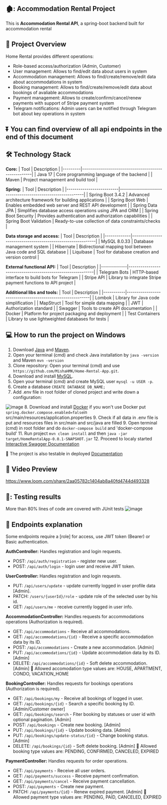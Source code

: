 ## 🏚️: **Accommodation Rental Project**

This is **Accommodation Rental API**, a spring-boot backend built for accommodation rental

## :mag_right: **Project Overview**

Home Rental provides different operations:
- Role-based access/authorization (Admin, Customer) 
- User management: Allows to find/edit data about users in system
- Accommodation management: Allows to find/create/remove/edit data about accommodations in system
- Booking management: Allows to find/create/remove/edit data about bookings of avaliable accommodations
- Payment management: Allows to create/confirm/cancel/renew payments with support of Stripe payment system
- Telegram notifications: Admin users can be notified through Telegram bot about key operations in system

## ⏬ You can find overview of all api endpoints in the end of this document

## :hammer_and_wrench: **Technology Stack**
**Core:**
| Tool    | Description                                         |
|---------|-----------------------------------------------------|
| Java 17 | Core programming language of the backend            |
| Maven   | Project management and build tool                   |

**Spring:**
| Tool                     | Description                                                |
|--------------------------|------------------------------------------------------------|
| Spring Boot 3.4.2     | Advanced architecture framework for building applications |
| Spring Boot Web      | Enables embedded web server and REST API development       |
| Spring Data JPA     | Simplifies database access operations using JPA and ORM    |
| Spring Boot Security   | Provides authentication and authorization capabilities    |
| Spring Boot Validation | Ready-to-use collection of data constraints/checks         |

**Data storage and access:**
| Tool        | Description                                                |
|-------------|------------------------------------------------------------|
| MySQL 8.0.33 | Database management system                                 |
| Hibernate   | Bidirectional mapping tool between Java code and SQL database |
| Liquibase   | Tool for database creation and version control             |

**External functional API:**
| Tool        | Description                                                |
|-------------|------------------------------------------------------------|
| Telegram Bots | HTTP-based interface to build bots for Telegram          |
| Stripe API | Library to integrate Stripe payment functions to API project |


**Additional libs and tools:**
 | Tool      | Description                                               |
|-----------|-----------------------------------------------------------|
| Lombok    | Library for Java code simplification                      |
| MapStruct | Tool for simple data mapping                              |
| JWT       | Authorization standard                                     |
| Swagger   | Tools to create API documentation                         |
| Docker    | Platform for project packaging and deployment             |
| Test Containers    | Library to use lightweighted databases for tests |

## :computer: **How to run the project on Windows**
1. Download [Java](https://www.oracle.com/java/technologies/javase/jdk17-archive-downloads.html) and [Maven](https://maven.apache.org/install.html).
2. Open your terminal (cmd) and check Java installation by `java -version` and Maven `mvn -version`
3. Clone repository: Open your terminal (cmd) and use `https://github.com/MishaHMK/Home-Rental-App.git`.
4. Download and install [MySQL](https://dev.mysql.com/downloads/installer/).
5. Open your terminal (cmd) and create MySQL user `mysql -u USER -p`.
6. Create a database `CREATE DATABASE DB_NAME;`
7. Add .env file in root folder of cloned project and write down a configuration:

![image](https://github.com/user-attachments/assets/3c40722e-94c5-47bb-9731-cafbdfd2004a)
8. Download and install [Docker](https://www.docker.com/) if you won't use Docker
   put `spring.docker.compose.enabled=false`in src/main/resources/application.properties
9. Check if all data in .env file is put and resources files in src/main and src/java are filled
9. Open terminal (cmd) in root folder and do `docker-compose build` and 'docker-compose build'
11. Run project `mvn clean install` and then `java -jar target/HomeRentalApp-0.0.1-SNAPSHOT.jar`
12. Proceed to localy started [Interactive Swagger Documentation](http://localhost:8080/api/swagger-ui/index.html)

🔸 The project is also testable in deployed [Documentation](http://ec2-13-49-76-137.eu-north-1.compute.amazonaws.com/api/swagger-ui/index.html#)

## :movie_camera: **Video Preview**
https://www.loom.com/share/2aa05782c1404ab8a40fd4744d493328

## 🧪: **Testing results**
More than 80% lines of code are covered with JUnit tests
![image](https://github.com/user-attachments/assets/98cf2fdd-b8f1-405f-8c66-c0659460ea5d)

## :page_facing_up: **Endpoints explanation**

Some endpoints require a [role] for access, use JWT token (Bearer) or Basic authentication.

**AuthController:** Handles registration and login requests.
- POST: `/api/auth/registration` - register new user.
- POST: `/api/auth/login` - login user and receive JWT token.

**UserController:** Handles registration and login requests.
- PUT: `/api/users/update` - update currently logged in user profile data [Admin].
- PATCH: `/users/{userId}/role` - update role of the selected user by his id.
- GET: `/api/users/me` - receive currently logged in user info.

**AccommodationController:** Handles requests for accommodations operations (Authorization is required).
- GET: `/api/accommodations` - Receive all accommodations.
- GET: `/api/accommodations/{id}` - Receive a specific accommodation data by its ID.
- POST: `/api/accommodations` - Create a new accommodation. [Admin]
- PUT: `/api/accommodations/{id}` - Update accommodation data by its ID. [Admin]
- DELETE: `/api/accommodations/{id}` - Soft delete accommodation. [Admin]
🔸 Allowed accomodation type values are: HOUSE, APARTMENT, CONDO, VACATION_HOME

**BookingController:** Handles requests for bookings operations (Authorization is required). 
- GET: `/api/bookings/my` - Receive all bookings of logged in user.
- GET: `/api/bookings/{id}` - Search a specific booking by ID. [Admin/Customer owner]
- GET: `/api/bookings/search` - Fiter booking by statuses or user id with optional pagination. [Admin]
- POST: `/api/bookings` - Create new booking. [Admin]
- PUT: `/api/bookings/{id}` - Update booking data. [Admin]
- PUT: `/api/bookings/update-status/{id}` - Change booking status. [Admin]
- DELETE: `/api/bookings/{id}` - Soft delete booking. [Admin]
🔸 Allowed booking type values are: PENDING, CONFIRMED, CANCELED, EXPIRED

**PaymentController:** Handles requests for order operations.
- GET: `/api/payments` - Receive all user orders.
- GET: `/api/payments/success` - Receive payment confirmation.
- GET: `/api/payments/cancel` - Receive payment cancellation.
- POST: `/api/payments` - Create new payment.
- PATCH: `/api/payments/{id}` - Renew expired payment. [Admin]
🔸 Allowed payment type values are: PENDING, PAID, CANCELED, EXPIRED

